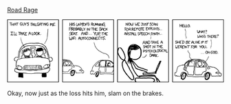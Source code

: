 [Road Rage](https://xkcd.com/440)

![Road Rage](./random_comic.png)

Okay, now just as the loss hits him, slam on the brakes.

